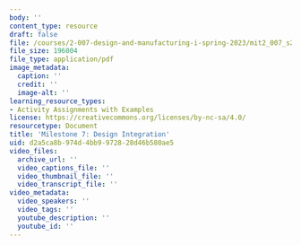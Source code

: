 ```yaml
---
body: ''
content_type: resource
draft: false
file: /courses/2-007-design-and-manufacturing-i-spring-2023/mit2_007_s23_ms07.pdf
file_size: 196004
file_type: application/pdf
image_metadata:
  caption: ''
  credit: ''
  image-alt: ''
learning_resource_types:
- Activity Assignments with Examples
license: https://creativecommons.org/licenses/by-nc-sa/4.0/
resourcetype: Document
title: 'Milestone 7: Design Integration'
uid: d2a5ca8b-974d-4bb9-9728-28d46b580ae5
video_files:
  archive_url: ''
  video_captions_file: ''
  video_thumbnail_file: ''
  video_transcript_file: ''
video_metadata:
  video_speakers: ''
  video_tags: ''
  youtube_description: ''
  youtube_id: ''
---
```

